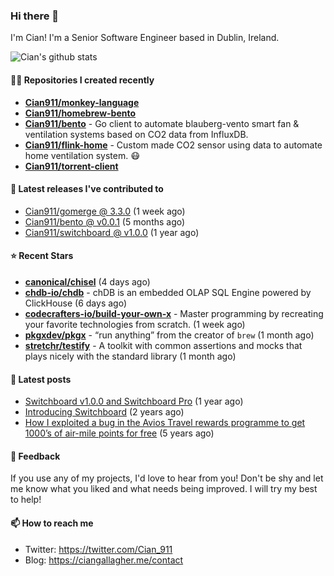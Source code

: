 ### Hi there 👋

I'm Cian! I'm a Senior Software Engineer based in Dublin, Ireland.

![Cian's github stats](https://github-readme-stats.vercel.app/api?username=CIan911&theme=dracula&show_icons=true)

#### 👨‍💻 Repositories I created recently
- **[Cian911/monkey-language](https://github.com/Cian911/monkey-language)**
- **[Cian911/homebrew-bento](https://github.com/Cian911/homebrew-bento)**
- **[Cian911/bento](https://github.com/Cian911/bento)** - Go client to automate blauberg-vento smart fan &amp; ventilation systems based on CO2 data from InfluxDB.
- **[Cian911/flink-home](https://github.com/Cian911/flink-home)** - Custom made CO2 sensor using data to automate home ventilation system. :mask:
- **[Cian911/torrent-client](https://github.com/Cian911/torrent-client)**

#### 🚀 Latest releases I've contributed to


- [Cian911/gomerge @ 3.3.0](https://github.com/Cian911/gomerge/releases/tag/3.3.0) (1 week ago)
- [Cian911/bento @ v0.0.1](https://github.com/Cian911/bento/releases/tag/v0.0.1) (5 months ago)
- [Cian911/switchboard @ v1.0.0](https://github.com/Cian911/switchboard/releases/tag/v1.0.0) (1 year ago)

#### ⭐ Recent Stars


- **[canonical/chisel](https://github.com/canonical/chisel)** (4 days ago)
- **[chdb-io/chdb](https://github.com/chdb-io/chdb)** - chDB is an embedded OLAP SQL Engine powered by ClickHouse (6 days ago)
- **[codecrafters-io/build-your-own-x](https://github.com/codecrafters-io/build-your-own-x)** - Master programming by recreating your favorite technologies from scratch. (1 week ago)
- **[pkgxdev/pkgx](https://github.com/pkgxdev/pkgx)** - “run anything” from the creator of `brew` (1 month ago)
- **[stretchr/testify](https://github.com/stretchr/testify)** - A toolkit with common assertions and mocks that plays nicely with the standard library (1 month ago)

#### 📄 Latest posts
- [Switchboard v1.0.0 and Switchboard Pro](https://ciangallagher.me/2022/09/17/Switchboard-v1-and-pro/) (1 year ago)
- [Introducing Switchboard](https://ciangallagher.me/2022/01/28/Introducing-switchboard/) (2 years ago)
- [How I exploited a bug in the Avios Travel rewards programme to get 1000’s of air-mile points for free](https://ciangallagher.me/2018/04/21/How-i-exploited-a-bug-in-the-avios-travel-rewards-system/) (5 years ago)

#### 💬 Feedback

If you use any of my projects, I'd love to hear from you! Don't be shy and let me know what you liked
and what needs being improved. I will try my best to help!

#### 📫 How to reach me

- Twitter: https://twitter.com/Cian_911
- Blog: https://ciangallagher.me/contact
